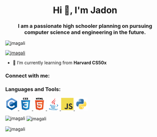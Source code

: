 <h1 align="center">Hi 👋, I'm Jadon</h1>
<h3 align="center">I am a passionate high schooler planning on pursuing computer science and engineering in the future.</h3>

<p align="left"> <img src="https://komarev.com/ghpvc/?username=jmagali&label=Profile%20views&color=0e75b6&style=flat" alt="jmagali" /> </p>

<p align="left"> <a href="https://github.com/ryo-ma/github-profile-trophy"><img src="https://github-profile-trophy.vercel.app/?username=jmagali" alt="jmagali" /></a> </p>

- 🌱 I’m currently learning from **Harvard CS50x**

<h3 align="left">Connect with me:</h3>
<p align="left">
</p>

<h3 align="left">Languages and Tools:</h3>
<p align="left"> <a href="https://www.cprogramming.com/" target="_blank" rel="noreferrer"> <img src="https://raw.githubusercontent.com/devicons/devicon/master/icons/c/c-original.svg" alt="c" width="40" height="40"/> </a> <a href="https://www.w3schools.com/css/" target="_blank" rel="noreferrer"> <img src="https://raw.githubusercontent.com/devicons/devicon/master/icons/css3/css3-original-wordmark.svg" alt="css3" width="40" height="40"/> </a> <a href="https://www.w3.org/html/" target="_blank" rel="noreferrer"> <img src="https://raw.githubusercontent.com/devicons/devicon/master/icons/html5/html5-original-wordmark.svg" alt="html5" width="40" height="40"/> </a> <a href="https://www.java.com" target="_blank" rel="noreferrer"> <img src="https://raw.githubusercontent.com/devicons/devicon/master/icons/java/java-original.svg" alt="java" width="40" height="40"/> </a> <a href="https://developer.mozilla.org/en-US/docs/Web/JavaScript" target="_blank" rel="noreferrer"> <img src="https://raw.githubusercontent.com/devicons/devicon/master/icons/javascript/javascript-original.svg" alt="javascript" width="40" height="40"/> </a> <a href="https://www.python.org" target="_blank" rel="noreferrer"> <img src="https://raw.githubusercontent.com/devicons/devicon/master/icons/python/python-original.svg" alt="python" width="40" height="40"/> </a> </p>

<p><img align="left" src="https://github-readme-stats.vercel.app/api/top-langs?username=jmagali&show_icons=true&locale=en&layout=compact" alt="jmagali" /></p>

<p>&nbsp;<img align="center" src="https://github-readme-stats.vercel.app/api?username=jmagali&show_icons=true&locale=en" alt="jmagali" /></p>

<p><img align="center" src="https://github-readme-streak-stats.herokuapp.com/?user=jmagali&" alt="jmagali" /></p>
